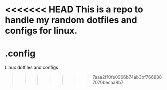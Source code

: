 <<<<<<< HEAD
This is a repo to handle my random dotfiles and configs for linux.
=======
# .config

Linux dotfiles and configs
>>>>>>> 7aaa2f10fe0966b74ab3bf7668887070becaa8b7
